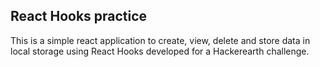 ## React Hooks practice

This is a simple react application to create, view, delete and store data in local storage using React Hooks developed for a Hackerearth challenge.
